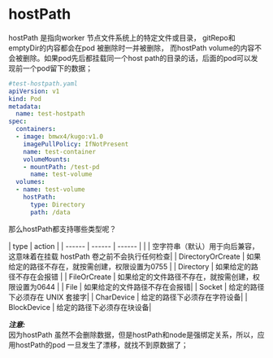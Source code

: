# hostPath
hostPath 是指向worker 节点文件系统上的特定文件或目录， gitRepo和emptyDir的内容都会在pod 被删除时一并被删除， 而hostPath volume的内容不会被删除。如果pod先后都挂载同一个host path的目录的话，后面的pod可以发现前一个pod留下的数据；

```yaml
#test-hostpath.yaml
apiVersion: v1
kind: Pod
metadata:
  name: test-hostpath
spec:
  containers:
  - image: bmwx4/kugo:v1.0
    imagePullPolicy: IfNotPresent
    name: test-container
    volumeMounts:
    - mountPath: /test-pd
      name: test-volume
  volumes:
  - name: test-volume
    hostPath:
      type: Directory
      path: /data
```
那么hostPath都支持哪些类型呢？

| type | action |
| ------ | ------ | ------ |
|  | 空字符串（默认）用于向后兼容，这意味着在挂载 hostPath 卷之前不会执行任何检查|
| DirectoryOrCreate | 如果给定的路径不存在，就按需创建，权限设置为0755 |
| Directory | 如果给定的路径不存在会报错 |
| FileOrCreate | 如果给定的文件路径不存在，就按需创建，权限设置为0644 |
| File | 如果给定的文件路径不存在会报错|
| Socket | 给定的路径下必须存在 UNIX 套接字|
| CharDevice | 给定的路径下必须存在字符设备|
| BlockDevice	 | 给定的路径下必须存在块设备|

***注意:***  
因为hostPath 虽然不会删除数据，但是hostPath和node是强绑定关系，所以，应用hostPath的pod 一旦发生了漂移，就找不到原数据了；
